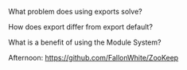 What problem does using exports solve?

How does export differ from export default?

What is a benefit of using the Module System?

Afternoon: https://github.com/FallonWhite/ZooKeep